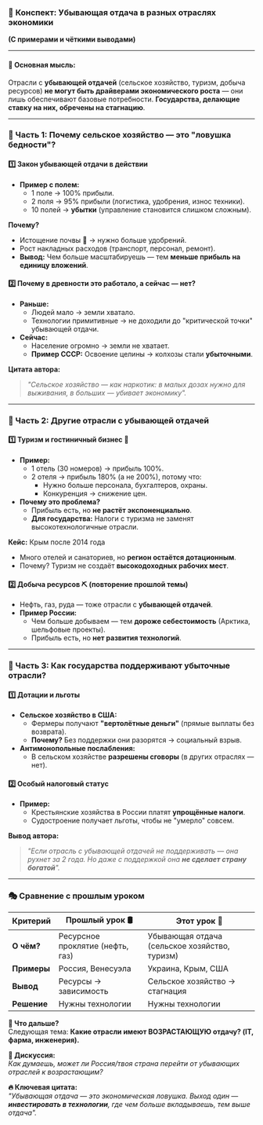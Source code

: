 ### 🚀 **Конспект: Убывающая отдача в разных отраслях экономики**  
**(С примерами и чёткими выводами)**  

---

#### **🔴 Основная мысль:**  
Отрасли с **убывающей отдачей** (сельское хозяйство, туризм, добыча ресурсов) **не могут быть драйверами экономического роста** — они лишь обеспечивают базовые потребности. **Государства, делающие ставку на них, обречены на стагнацию**.  

---

### **📌 Часть 1: Почему сельское хозяйство — это "ловушка бедности"?**  
#### **1️⃣ Закон убывающей отдачи в действии**  
- **Пример с полем:**  
  - 1 поле → 100% прибыли.  
  - 2 поля → 95% прибыли (логистика, удобрения, износ техники).  
  - 10 полей → **убытки** (управление становится слишком сложным).  

**Почему?**  
- Истощение почвы 🌱 → нужно больше удобрений.  
- Рост накладных расходов (транспорт, персонал, ремонт).  
- **Вывод:** Чем больше масштабируешь — тем **меньше прибыль на единицу вложений**.  

#### **2️⃣ Почему в древности это работало, а сейчас — нет?**  
- **Раньше:**  
  - Людей мало → земли хватало.  
  - Технологии примитивные → не доходили до "критической точки" убывающей отдачи.  
- **Сейчас:**  
  - Население огромно → земли не хватает.  
  - **Пример СССР:** Освоение целины → колхозы стали **убыточными**.  

**Цитата автора:**  
> *"Сельское хозяйство — как наркотик: в малых дозах нужно для выживания, в больших — убивает экономику".*  

---

### **📌 Часть 2: Другие отрасли с убывающей отдачей**  
#### **1️⃣ Туризм и гостиничный бизнес 🏨**  
- **Пример:**  
  - 1 отель (30 номеров) → прибыль 100%.  
  - 2 отеля → прибыль 180% (а не 200%), потому что:  
    - Нужно больше персонала, бухгалтеров, охраны.  
    - Конкуренция → снижение цен.  
- **Почему это проблема?**  
  - Прибыль есть, но **не растёт экспоненциально**.  
  - **Для государства:** Налоги с туризма не заменят высокотехнологичные отрасли.  

**Кейс:** Крым после 2014 года  
- Много отелей и санаториев, но **регион остаётся дотационным**.  
- Почему? Туризм не создаёт **высокодоходных рабочих мест**.  

#### **2️⃣ Добыча ресурсов ⛏️ (повторение прошлой темы)**  
- Нефть, газ, руда — тоже отрасли с **убывающей отдачей**.  
- **Пример России:**  
  - Чем больше добываем — тем **дороже себестоимость** (Арктика, шельфовые проекты).  
  - Прибыль есть, но **нет развития технологий**.  

---

### **📌 Часть 3: Как государства поддерживают убыточные отрасли?**  
#### **1️⃣ Дотации и льготы**  
- **Сельское хозяйство в США:**  
  - Фермеры получают **"вертолётные деньги"** (прямые выплаты без возврата).  
  - **Почему?** Без поддержки они разорятся → социальный взрыв.  
- **Антимонопольные послабления:**  
  - В сельском хозяйстве **разрешены сговоры** (в других отраслях — нет).  

#### **2️⃣ Особый налоговый статус**  
- **Пример:**  
  - Крестьянские хозяйства в России платят **упрощённые налоги**.  
  - Судостроение получает льготы, чтобы не "умерло" совсем.  

**Вывод автора:**  
> *"Если отрасль с убывающей отдачей не поддерживать — она рухнет за 2 года. Но даже с поддержкой она **не сделает страну богатой**".*  

---

### **🎭 Сравнение с прошлым уроком**  
| Критерий | Прошлый урок 🛢️ | Этот урок 🌾 |  
|----------|----------------|-------------|  
| **О чём?** | Ресурсное проклятие (нефть, газ) | Убывающая отдача (сельское хозяйство, туризм) |  
| **Примеры** | Россия, Венесуэла | Украина, Крым, США |  
| **Вывод** | Ресурсы → зависимость | Сельское хозяйство → стагнация |  
| **Решение** | Нужны технологии | Нужны технологии |  

**🔮 Что дальше?**  
Следующая тема: **Какие отрасли имеют ВОЗРАСТАЮЩУЮ отдачу? (IT, фарма, инженерия).**  

**📢 Дискуссия:**  
*Как думаешь, может ли Россия/твоя страна перейти от убывающих отраслей к возрастающим?*  

**🔥 Ключевая цитата:**  
*"Убывающая отдача — это экономическая ловушка. Выход один — **инвестировать в технологии**, где чем больше вкладываешь, тем выше отдача".*
